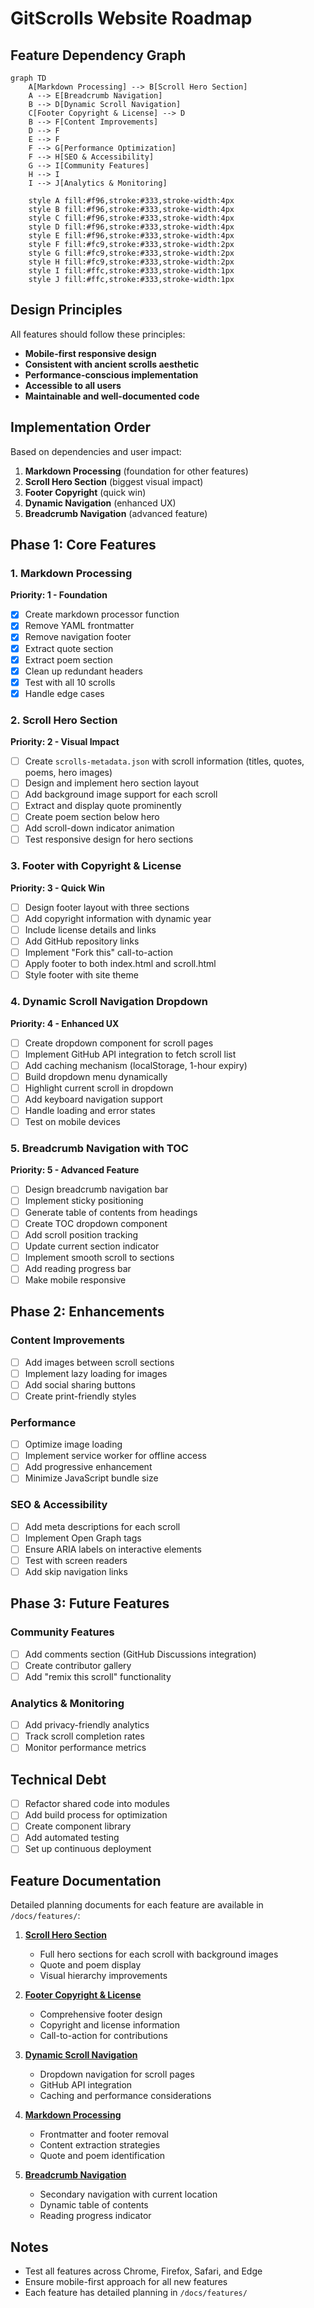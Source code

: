 # GitScrolls Website Roadmap

## Feature Dependency Graph

```mermaid
graph TD
    A[Markdown Processing] --> B[Scroll Hero Section]
    A --> E[Breadcrumb Navigation]
    B --> D[Dynamic Scroll Navigation]
    C[Footer Copyright & License] --> D
    B --> F[Content Improvements]
    D --> F
    E --> F
    F --> G[Performance Optimization]
    F --> H[SEO & Accessibility]
    G --> I[Community Features]
    H --> I
    I --> J[Analytics & Monitoring]
    
    style A fill:#f96,stroke:#333,stroke-width:4px
    style B fill:#f96,stroke:#333,stroke-width:4px
    style C fill:#f96,stroke:#333,stroke-width:4px
    style D fill:#f96,stroke:#333,stroke-width:4px
    style E fill:#f96,stroke:#333,stroke-width:4px
    style F fill:#fc9,stroke:#333,stroke-width:2px
    style G fill:#fc9,stroke:#333,stroke-width:2px
    style H fill:#fc9,stroke:#333,stroke-width:2px
    style I fill:#ffc,stroke:#333,stroke-width:1px
    style J fill:#ffc,stroke:#333,stroke-width:1px
```

## Design Principles

All features should follow these principles:
- **Mobile-first responsive design**
- **Consistent with ancient scrolls aesthetic**
- **Performance-conscious implementation**
- **Accessible to all users**
- **Maintainable and well-documented code**

## Implementation Order

Based on dependencies and user impact:
1. **Markdown Processing** (foundation for other features)
2. **Scroll Hero Section** (biggest visual impact)
3. **Footer Copyright** (quick win)
4. **Dynamic Navigation** (enhanced UX)
5. **Breadcrumb Navigation** (advanced feature)

## Phase 1: Core Features

### 1. Markdown Processing
**Priority: 1 - Foundation**
- [x] Create markdown processor function
- [x] Remove YAML frontmatter
- [x] Remove navigation footer
- [x] Extract quote section
- [x] Extract poem section
- [x] Clean up redundant headers
- [x] Test with all 10 scrolls
- [x] Handle edge cases

### 2. Scroll Hero Section
**Priority: 2 - Visual Impact**
- [ ] Create `scrolls-metadata.json` with scroll information (titles, quotes, poems, hero images)
- [ ] Design and implement hero section layout
- [ ] Add background image support for each scroll
- [ ] Extract and display quote prominently
- [ ] Create poem section below hero
- [ ] Add scroll-down indicator animation
- [ ] Test responsive design for hero sections

### 3. Footer with Copyright & License
**Priority: 3 - Quick Win**
- [ ] Design footer layout with three sections
- [ ] Add copyright information with dynamic year
- [ ] Include license details and links
- [ ] Add GitHub repository links
- [ ] Implement "Fork this" call-to-action
- [ ] Apply footer to both index.html and scroll.html
- [ ] Style footer with site theme

### 4. Dynamic Scroll Navigation Dropdown
**Priority: 4 - Enhanced UX**
- [ ] Create dropdown component for scroll pages
- [ ] Implement GitHub API integration to fetch scroll list
- [ ] Add caching mechanism (localStorage, 1-hour expiry)
- [ ] Build dropdown menu dynamically
- [ ] Highlight current scroll in dropdown
- [ ] Add keyboard navigation support
- [ ] Handle loading and error states
- [ ] Test on mobile devices

### 5. Breadcrumb Navigation with TOC
**Priority: 5 - Advanced Feature**
- [ ] Design breadcrumb navigation bar
- [ ] Implement sticky positioning
- [ ] Generate table of contents from headings
- [ ] Create TOC dropdown component
- [ ] Add scroll position tracking
- [ ] Update current section indicator
- [ ] Implement smooth scroll to sections
- [ ] Add reading progress bar
- [ ] Make mobile responsive

## Phase 2: Enhancements

### Content Improvements
- [ ] Add images between scroll sections
- [ ] Implement lazy loading for images
- [ ] Add social sharing buttons
- [ ] Create print-friendly styles

### Performance
- [ ] Optimize image loading
- [ ] Implement service worker for offline access
- [ ] Add progressive enhancement
- [ ] Minimize JavaScript bundle size

### SEO & Accessibility
- [ ] Add meta descriptions for each scroll
- [ ] Implement Open Graph tags
- [ ] Ensure ARIA labels on interactive elements
- [ ] Test with screen readers
- [ ] Add skip navigation links

## Phase 3: Future Features

### Community Features
- [ ] Add comments section (GitHub Discussions integration)
- [ ] Create contributor gallery
- [ ] Add "remix this scroll" functionality

### Analytics & Monitoring
- [ ] Add privacy-friendly analytics
- [ ] Track scroll completion rates
- [ ] Monitor performance metrics

## Technical Debt
- [ ] Refactor shared code into modules
- [ ] Add build process for optimization
- [ ] Create component library
- [ ] Add automated testing
- [ ] Set up continuous deployment

## Feature Documentation

Detailed planning documents for each feature are available in `/docs/features/`:

1. **[Scroll Hero Section](./docs/features/scroll-hero-section.md)**
   - Full hero sections for each scroll with background images
   - Quote and poem display
   - Visual hierarchy improvements

2. **[Footer Copyright & License](./docs/features/footer-copyright.md)**
   - Comprehensive footer design
   - Copyright and license information
   - Call-to-action for contributions

3. **[Dynamic Scroll Navigation](./docs/features/dynamic-scroll-navigation.md)**
   - Dropdown navigation for scroll pages
   - GitHub API integration
   - Caching and performance considerations

4. **[Markdown Processing](./docs/features/markdown-processing.md)**
   - Frontmatter and footer removal
   - Content extraction strategies
   - Quote and poem identification

5. **[Breadcrumb Navigation](./docs/features/breadcrumb-navigation.md)**
   - Secondary navigation with current location
   - Dynamic table of contents
   - Reading progress indicator

## Notes
- Test all features across Chrome, Firefox, Safari, and Edge
- Ensure mobile-first approach for all new features
- Each feature has detailed planning in `/docs/features/`